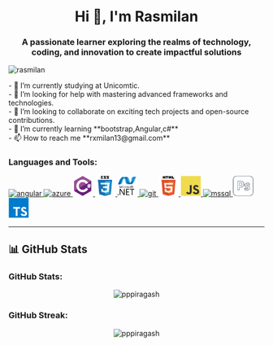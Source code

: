 <h1 align="center">Hi 👋, I'm Rasmilan</h1>
<h3 align="center">A passionate learner exploring the realms of technology, coding, and innovation to create impactful solutions</h3>

<p align="left"> <img src="https://komarev.com/ghpvc/?username=rasmilan&label=Profile%20views&color=0e75b6&style=flat" alt="rasmilan" /> </p>
- 🌱 I’m currently studying at Unicomtic.<br>
- 🤝 I’m looking for help with mastering advanced frameworks and technologies.<br>
- 👯 I’m looking to collaborate on exciting tech projects and open-source contributions.  <br>
- 🌱 I’m currently learning **bootstrap,Angular,c#**<br>
- 📫 How to reach me **rxmilan13@gmail.com**<br>




<h3 align="left">Languages and Tools:</h3>
<p align="left"> <a href="https://angular.io" target="_blank" rel="noreferrer"> <img src="https://angular.io/assets/images/logos/angular/angular.svg" alt="angular" width="40" height="40"/> </a> <a href="https://azure.microsoft.com/en-in/" target="_blank" rel="noreferrer"> <img src="https://www.vectorlogo.zone/logos/microsoft_azure/microsoft_azure-icon.svg" alt="azure" width="40" height="40"/> </a> <a href="https://www.w3schools.com/cs/" target="_blank" rel="noreferrer"> <img src="https://raw.githubusercontent.com/devicons/devicon/master/icons/csharp/csharp-original.svg" alt="csharp" width="40" height="40"/> </a> <a href="https://www.w3schools.com/css/" target="_blank" rel="noreferrer"> <img src="https://raw.githubusercontent.com/devicons/devicon/master/icons/css3/css3-original-wordmark.svg" alt="css3" width="40" height="40"/> </a> <a href="https://dotnet.microsoft.com/" target="_blank" rel="noreferrer"> <img src="https://raw.githubusercontent.com/devicons/devicon/master/icons/dot-net/dot-net-original-wordmark.svg" alt="dotnet" width="40" height="40"/> </a> <a href="https://git-scm.com/" target="_blank" rel="noreferrer"> <img src="https://www.vectorlogo.zone/logos/git-scm/git-scm-icon.svg" alt="git" width="40" height="40"/> </a> <a href="https://www.w3.org/html/" target="_blank" rel="noreferrer"> <img src="https://raw.githubusercontent.com/devicons/devicon/master/icons/html5/html5-original-wordmark.svg" alt="html5" width="40" height="40"/> </a> <a href="https://developer.mozilla.org/en-US/docs/Web/JavaScript" target="_blank" rel="noreferrer"> <img src="https://raw.githubusercontent.com/devicons/devicon/master/icons/javascript/javascript-original.svg" alt="javascript" width="40" height="40"/> </a> <a href="https://www.microsoft.com/en-us/sql-server" target="_blank" rel="noreferrer"> <img src="https://www.svgrepo.com/show/303229/microsoft-sql-server-logo.svg" alt="mssql" width="40" height="40"/> </a> <a href="https://www.photoshop.com/en" target="_blank" rel="noreferrer"> <img src="https://raw.githubusercontent.com/devicons/devicon/master/icons/photoshop/photoshop-line.svg" alt="photoshop" width="40" height="40"/> </a> <a href="https://www.typescriptlang.org/" target="_blank" rel="noreferrer"> <img src="https://raw.githubusercontent.com/devicons/devicon/master/icons/typescript/typescript-original.svg" alt="typescript" width="40" height="40"/> </a> </p>

---


## 📊 GitHub Stats

### **GitHub Stats**:

<p align="center">
  <img height="180em" src="https://github-readme-stats.vercel.app/api?username=pppiragash&show_icons=true&locale=en&theme=radical" alt="pppiragash" />
</p>

### **GitHub Streak**:

<p align="center">
  <img height="180em" src="https://github-readme-streak-stats.herokuapp.com/?user=pppiragash&theme=radical" alt="pppiragash" />
</p>
